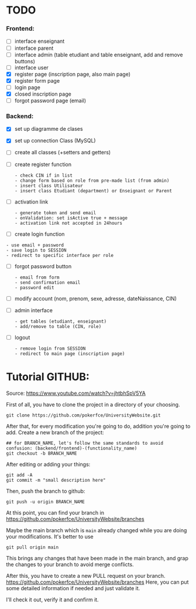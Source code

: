 
# TODO

### Frontend:
- [ ] interface enseignant
- [ ] interface parent
- [ ] interface admin (table etudiant and table enseignant, add and remove buttons)
- [ ] interface user
- [X] register page (inscription page, also main page)
- [X] register form page
- [ ] login page
- [X] closed inscription page
- [ ] forgot password page (email)

### Backend:

- [X] set up diagramme de clases
- [X] set up connection Class (MySQL)
- [ ] create all classes (+setters and getters)

- [ ] create register function 
  ```
  - check CIN if in list
  - change form based on role from pre-made list (from admin)
  - insert class Utilisateur 
  - insert class Etudiant (department) or Enseignant or Parent
  ```

- [ ] activation link
  ```
  - generate token and send email
  - onValidation: set isActive true + message
  - activation link not accepted in 24hours
  ```

- [ ]  create login function 
  ```
  - use email + password
  - save login to SESSION
  - redirect to specific interface per role
  ```

- [ ] forgot password button 
  ```
  - email from form
  - send confirmation email
  - password edit
  ```

- [ ] modify account (nom, prenom, sexe, adresse, dateNaissance, CIN) 

- [ ] admin interface
  ```
  - get tables (etudiant, enseignant)
  - add/remove to table (CIN, role)
  ```

- [ ] logout 
  ```
  - remove login from SESSION
  - redirect to main page (inscription page)
  ```


# Tutorial GITHUB:
Source: https://www.youtube.com/watch?v=jhtbhSpV5YA

First of all, you have to clone the project in a directory of your choosing.

  ```
  git clone https://github.com/pokerfce/UniversityWebsite.git
  ```

After that, for every modification you're going to do, addition you're going to add. Create a new branch of the project:
  ```
  ## for BRANCH_NAME, let's follow the same standards to avoid confusion: (backend/frontend)-(functionality_name)
  git checkout -b BRANCH_NAME 
  ```


After editing or adding your things:
  ```
  git add -A
  git commit -m "small description here"
  ```

Then, push the branch to github:
  ```
  git push -u origin BRANCH_NAME
  ```

At this point, you can find your branch in https://github.com/pokerfce/UniversityWebsite/branches

Maybe the main branch which is   ``` main ``` already changed while you are doing your modifications. It's better to use
  ```
  git pull origin main
  ```
This brings any changes that have been made in the main branch, and grap the changes to your branch to avoid merge conflicts.

After this, you have to create a new PULL request on your branch. https://github.com/pokerfce/UniversityWebsite/branches
Here, you can put some detailed information if needed and just validate it.

I'll check it out, verify it and confirm it.

